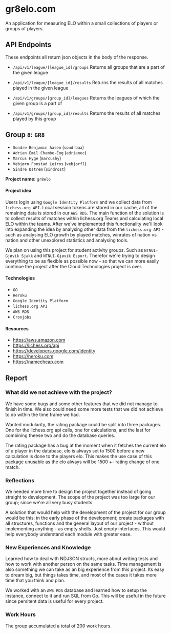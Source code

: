 # gr8elo.com

An application for measuring ELO within a small collections of players or groups of players.

## API Endpoints

These endpoints all return json objects in the body of the response.

* `/api/v1/league/[league_id]/groups`
Returns all groups that are a part of the given league

* `/api/v1/league/[league_id]/results`
Returns the results of all matches played in the given league

* `/api/v1/groups/[group_id]/leagues`
Returns the leagues of which the given group  is a part of

* `/api/v1/groups/[group_id]/results`
Returns the results of all matches played by this group

## Group `8`: `GR8`

* `Sondre Benjamin Aasen` (`sondrbaa`)
* `Adrian Emil Chambe-Eng` (`adrianec`)
* `Marcus Hyge`  (`marcushy`)
* `Vebjørn Fonstad Leiros` (`vebjorfl`)
* `Sindre Østrem` (`sindrost`)

**Project name:** `gr8elo`

#### Project idea

Users login using `Google Identity Platform` and we collect data from `lichess.org API`. Local session tokens are stored in our cache, all of the remaining data is stored in our `AWS RDS`. The main function of the solution is to collect results of matches within lichess.org Teams and calculating local ELO within the teams. After we've implemented this functionality we'll look into expanding the idea by analysing other data from the `lichess.org API` - such as analysing ELO growth by played matches, winrates of nation vs nation and other unexplored statistics and analysing tools.

We plan on using this project for student activity groups. Such as `NTNUI-Gjøvik Sjakk` and `NTNUI-Gjøvik Esport`. Therefor we're trying to design everything to be as flexible as possible now - so that we can more easily continue the project after the Cloud Technologies project is over.

#### Technologies

* `GO`
* `Heroku`
* `Google Identity Platform`
* `lichess.org API`
* `AWS RDS`
* `Cronjobs`

#### Resources

* https://aws.amazon.com
* https://lichess.org/api
* https://developers.google.com/identity
* https://heroku.com
* https://namecheap.com

## Report

### What did we not achieve with the project?

We have some bugs and some other features that we did not manage to finish in time. We also could need some more tests that we did not achieve to do within the time frame we had. 

Wanted modularity, the rating package could be split into three packages.
One for the lichess.org api calls, one for calculations, and the last for combining theese two and do the database queries.

The rating package has a bug at the moment when it fetches the current elo of a player in the database, elo is always set to 1500 before a new calculation is done to the players elo.
This makes the use case of this package unusable as the elo always will be 1500 +- rating change of one match.

### Reflections

We needed more time to design the project together instead of going straight to development. The scope of the project was too large for our group; since we're all very busy students.

A solution that would help with the development of the project for our group would be this: in the early phase of the development; create packages with all structures, functions and the general layout of our project - without implementing anything - as empty shells. Just empty interfaces. This would help everybody understand each module with greater ease.

### New Experiences and Knowledge

Learned how to deal with NDJSON structs, more about writing tests and how to work with another person on the same tasks. Time management is also something we can take as an big experience from this project. Its easy to dream big, but things takes time, and most of the cases it takes more time that you think and plan.  

We worked with an `AWS RDS` database and learned how to setup the instance, connect to it and run SQL from Go. This will be useful in the future since persitent data is useful for every project.

### Work Hours

The group accumulated a total of 200 work hours.